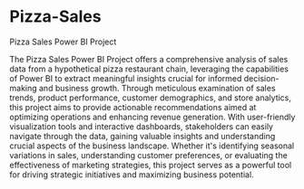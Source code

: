 # Pizza-Sales


Pizza Sales Power BI Project

The Pizza Sales Power BI Project offers a comprehensive analysis of sales data from a hypothetical pizza restaurant chain, leveraging the capabilities of Power BI to extract meaningful insights crucial for informed decision-making and business growth. Through meticulous examination of sales trends, product performance, customer demographics, and store analytics, this project aims to provide actionable recommendations aimed at optimizing operations and enhancing revenue generation. With user-friendly visualization tools and interactive dashboards, stakeholders can easily navigate through the data, gaining valuable insights and understanding crucial aspects of the business landscape. Whether it's identifying seasonal variations in sales, understanding customer preferences, or evaluating the effectiveness of marketing strategies, this project serves as a powerful tool for driving strategic initiatives and maximizing business potential.

